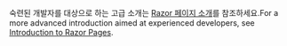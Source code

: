 <span data-ttu-id="d22ca-101">숙련된 개발자를 대상으로 하는 고급 소개는 [Razor 페이지 소개](xref:razor-pages/index)를 참조하세요.</span><span class="sxs-lookup"><span data-stu-id="d22ca-101">For a more advanced introduction aimed at experienced developers, see [Introduction to Razor Pages](xref:razor-pages/index).</span></span>

